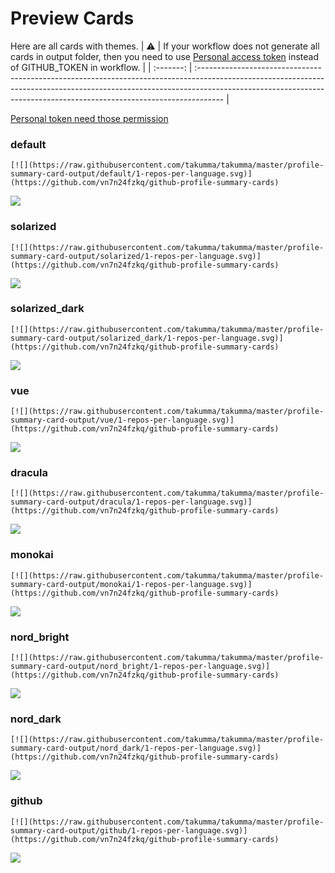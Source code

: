 
# Preview Cards

Here are all cards with themes.
| :warning: | If your workflow does not generate all cards in output folder, then you need to use [Personal access token](https://docs.github.com/en/actions/configuring-and-managing-workflows/creating-and-storing-encrypted-secrets) instead of GITHUB_TOKEN in workflow. |
| :-------: | :------------------------------------------------------------------------------------------------------------------------------------------------------------------------------------------------------------------------------------------------ |

[Personal token need those permission](https://github.com/vn7n24fzkq/github-profile-summary-cards/wiki/Personal-access-token-permissions)


### default


```
[![](https://raw.githubusercontent.com/takumma/takumma/master/profile-summary-card-output/default/1-repos-per-language.svg)](https://github.com/vn7n24fzkq/github-profile-summary-cards)
```
![](https://raw.githubusercontent.com/takumma/takumma/master/profile-summary-card-output/default/1-repos-per-language.svg)


### solarized


```
[![](https://raw.githubusercontent.com/takumma/takumma/master/profile-summary-card-output/solarized/1-repos-per-language.svg)](https://github.com/vn7n24fzkq/github-profile-summary-cards)
```
![](https://raw.githubusercontent.com/takumma/takumma/master/profile-summary-card-output/solarized/1-repos-per-language.svg)


### solarized_dark


```
[![](https://raw.githubusercontent.com/takumma/takumma/master/profile-summary-card-output/solarized_dark/1-repos-per-language.svg)](https://github.com/vn7n24fzkq/github-profile-summary-cards)
```
![](https://raw.githubusercontent.com/takumma/takumma/master/profile-summary-card-output/solarized_dark/1-repos-per-language.svg)


### vue


```
[![](https://raw.githubusercontent.com/takumma/takumma/master/profile-summary-card-output/vue/1-repos-per-language.svg)](https://github.com/vn7n24fzkq/github-profile-summary-cards)
```
![](https://raw.githubusercontent.com/takumma/takumma/master/profile-summary-card-output/vue/1-repos-per-language.svg)


### dracula


```
[![](https://raw.githubusercontent.com/takumma/takumma/master/profile-summary-card-output/dracula/1-repos-per-language.svg)](https://github.com/vn7n24fzkq/github-profile-summary-cards)
```
![](https://raw.githubusercontent.com/takumma/takumma/master/profile-summary-card-output/dracula/1-repos-per-language.svg)


### monokai


```
[![](https://raw.githubusercontent.com/takumma/takumma/master/profile-summary-card-output/monokai/1-repos-per-language.svg)](https://github.com/vn7n24fzkq/github-profile-summary-cards)
```
![](https://raw.githubusercontent.com/takumma/takumma/master/profile-summary-card-output/monokai/1-repos-per-language.svg)


### nord_bright


```
[![](https://raw.githubusercontent.com/takumma/takumma/master/profile-summary-card-output/nord_bright/1-repos-per-language.svg)](https://github.com/vn7n24fzkq/github-profile-summary-cards)
```
![](https://raw.githubusercontent.com/takumma/takumma/master/profile-summary-card-output/nord_bright/1-repos-per-language.svg)


### nord_dark


```
[![](https://raw.githubusercontent.com/takumma/takumma/master/profile-summary-card-output/nord_dark/1-repos-per-language.svg)](https://github.com/vn7n24fzkq/github-profile-summary-cards)
```
![](https://raw.githubusercontent.com/takumma/takumma/master/profile-summary-card-output/nord_dark/1-repos-per-language.svg)


### github


```
[![](https://raw.githubusercontent.com/takumma/takumma/master/profile-summary-card-output/github/1-repos-per-language.svg)](https://github.com/vn7n24fzkq/github-profile-summary-cards)
```
![](https://raw.githubusercontent.com/takumma/takumma/master/profile-summary-card-output/github/1-repos-per-language.svg)

